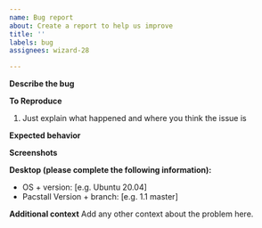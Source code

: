 ```yaml
---
name: Bug report
about: Create a report to help us improve
title: ''
labels: bug
assignees: wizard-28

---
```


**Describe the bug**
<!--
A clear and concise description of what the bug is.
-->

**To Reproduce**
<!--
Steps to reproduce the behavior:
-->
1. Just explain what happened and where you think the issue is

**Expected behavior**
<!--
A clear and concise description of what you expected to happen.
-->

**Screenshots**
<!--
If applicable, add screenshots to help explain your problem.
-->

**Desktop (please complete the following information):**

- OS + version: [e.g. Ubuntu 20.04]
- Pacstall Version + branch: [e.g. 1.1 master]

**Additional context**
Add any other context about the problem here.
